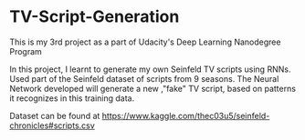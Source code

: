 # TV-Script-Generation
This is my 3rd project as a part of Udacity's Deep Learning Nanodegree Program

In this project, I learnt to generate my own Seinfeld TV scripts using RNNs. Used part of the Seinfeld dataset of scripts from 9 seasons. 
The Neural Network developed will generate a new ,"fake" TV script, based on patterns it recognizes in this training data.

Dataset can be found at https://www.kaggle.com/thec03u5/seinfeld-chronicles#scripts.csv

